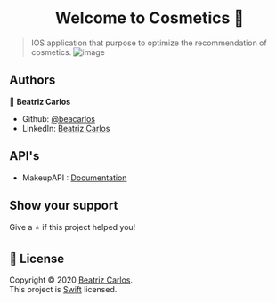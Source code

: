 
<h1 align="center">Welcome to Cosmetics 👋</h1>

> IOS application that purpose to optimize the recommendation of cosmetics.
![image](https://user-images.githubusercontent.com/32069720/116700389-1ad41b80-a99d-11eb-96c5-2b1d7d8b1268.png)

## Authors

 👤 **Beatriz Carlos**
* Github: [@beacarlos](https://github.com/beacarlos)
* LinkedIn: [Beatriz Carlos](https://www.linkedin.com/in/beatriz-carlos-936a07192/)

## API's 
* MakeupAPI : [Documentation](http://makeup-api.herokuapp.com/)

## Show your support

Give a ⭐️ if this project helped you!

## 📝 License

Copyright © 2020 [Beatriz Carlos](https://github.com/beacarlos).<br />
This project is [Swift](https://github.com/CineTimeAcademy/CineTime/blob/master/LICENSE) licensed.
